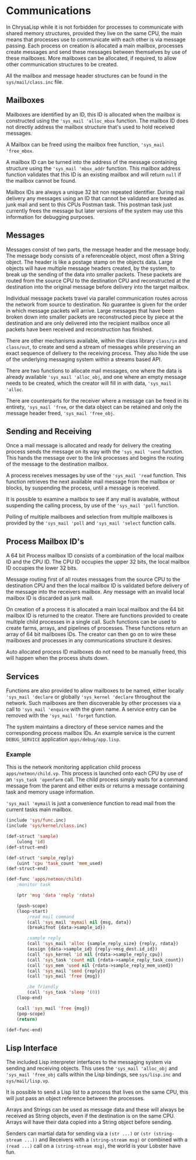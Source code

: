 # Communications

In ChrysaLisp while it is not forbidden for processes to communicate with
shared memory structures, provided they live on the same CPU, the main means
that processes use to communicate with each other is via message passing. Each
process on creation is allocated a main mailbox, processes create messages and
send these messages between themselves by use of these mailboxes. More
mailboxes can be allocated, if required, to allow other communication
structures to be created.

All the mailbox and message header structures can be found in the
`sys/mail/class.inc` file.

## Mailboxes

Mailboxes are identified by an ID, this ID is allocated when the mailbox is
constructed using the `'sys_mail 'alloc_mbox` function. The mailbox ID does not
directly address the mailbox structure that's used to hold received messages.

A Mailbox can be freed using the mailbox free function, `'sys_mail 'free_mbox`.

A mailbox ID can be turned into the address of the message containing structure
using the `'sys_mail 'mbox_addr` function. This mailbox address function
validates that this ID is an existing mailbox and will return `null` if the
mailbox cannot be found.

Mailbox IDs are always a unique 32 bit non repeated identifier. During mail
delivery any messages using an ID that cannot be validated are treated as junk
mail and sent to this CPUs Postman task. This postman task just currently frees
the message but later versions of the system may use this information for
debugging purposes.

## Messages

Messages consist of two parts, the message header and the message body. The
message body consists of a referenceable object, most often a String object.
The header is like a postage stamp on the objects data. Large objects will have
multiple message headers created, by the system, to break up the sending of the
data into smaller packets. These packets are routed from the source CPU to the
destination CPU and reconstructed at the destination into the original message
before delivery into the target mailbox.

Individual message packets travel via parallel communication routes across the
network from source to destination. No guarantee is given for the order in
which message packets will arrive. Large messages that have been broken down
into smaller packets are reconstructed piece by piece at the destination and
are only delivered into the recipient mailbox once all packets have been
received and reconstruction has finished.

There are other mechanisms available, within the class library `class/in` and
`class/out`, to create and send a stream of messages while preserving an exact
sequence of delivery to the receiving process. They also hide the use of the
underlying messaging system within a streams based API.

There are two functions to allocate mail messages, one where the data is
already available `'sys_mail 'alloc_obj`, and one where an empty message needs
to be created, which the creator will fill in with data, `'sys_mail 'alloc`.

There are counterparts for the receiver where a message can be freed in its
entirety, `'sys_mail 'free`, or the data object can be retained and only the
message header freed, `'sys_mail 'free_obj`.

## Sending and Receiving

Once a mail message is allocated and ready for delivery the creating process
sends the message on its way with the `'sys_mail 'send` function. This hands
the message over to the link processes and begins the routing of the message to
the destination mailbox.

A process receives messages by use of the `'sys_mail 'read` function. This
function retrieves the next available mail message from the mailbox or blocks,
by suspending the process, until a message is received.

It is possible to examine a mailbox to see if any mail is available, without
suspending the calling process, by use of the `'sys_mail 'poll` function.

Polling of multiple mailboxes and selection from multiple mailboxes is provided
by the `'sys_mail 'poll` and `'sys_mail 'select` function calls.

## Process Mailbox ID's

A 64 bit Process mailbox ID consists of a combination of the local mailbox ID
and the CPU ID. The CPU ID occupies the upper 32 bits, the local mailbox ID
occupies the lower 32 bits.

Message routing first of all routes messages from the source CPU to the
destination CPU and then the local mailbox ID is validated before delivery of
the message into the receivers mailbox. Any message with an invalid local
mailbox ID is discarded as junk mail.

On creation of a process it is allocated a main local mailbox and the 64 bit
mailbox ID is returned to the creator. There are functions provided to create
multiple child processes in a single call. Such functions can be used to create
farms, arrays, and pipelines of processes. These functions return an array of
64 bit mailboxes IDs. The creator can then go on to wire these mailboxes and
processes in any communications structure it desires.

Auto allocated process ID mailboxes do not need to be manually freed, this will
happen when the process shuts down.

## Services

Functions are also provided to allow mailboxes to be named, either locally
`'sys_mail 'declare` or globally `'sys_kernel 'declare` throughout the network.
Such mailboxes are then discoverable by other processes via a call to
`'sys_mail 'enquire` with the given name. A service entry can be removed with
the `'sys_mail 'forget` function.

The system maintains a directory of these service names and the corresponding
process mailbox IDs. An example service is the current `DEBUG_SERVICE`
application `apps/debug/app.lisp`.

### Example

This is the network monitoring application child process
`apps/netmon/child.vp`. This process is launched onto each CPU by use of an
`'sys_task 'openfarm` call. The child process simply waits for a command
message from the parent and either exits or returns a message containing task
and memory usage information.

`'sys_mail 'mymail` is just a convenience function to read mail from the
current tasks main mailbox.

```lisp
(include 'sys/func.inc)
(include 'sys/kernel/class.inc)

(def-struct 'sample)
	(ulong 'id)
(def-struct-end)

(def-struct 'sample_reply)
	(uint 'cpu 'task_count 'mem_used)
(def-struct-end)

(def-func 'apps/netmon/child)
	;monitor task

	(ptr 'msg 'data 'reply 'rdata)

	(push-scope)
	(loop-start)
		;read mail command
		(call 'sys_mail 'mymail nil {msg, data})
		(breakifnot {data->sample_id})

		;sample reply
		(call 'sys_mail 'alloc {sample_reply_size} {reply, rdata})
		(assign {data->sample_id} {reply->msg_dest.id_id})
		(call 'sys_kernel 'id nil {rdata->sample_reply_cpu})
		(call 'sys_task 'count nil {rdata->sample_reply_task_count})
		(call 'sys_mem 'used nil {rdata->sample_reply_mem_used})
		(call 'sys_mail 'send {reply})
		(call 'sys_mail 'free {msg})

		;be friendly
		(call 'sys_task 'sleep '(0))
	(loop-end)

	(call 'sys_mail 'free {msg})
	(pop-scope)
	(return)

(def-func-end)
```

## Lisp Interface

The included Lisp interpreter interfaces to the messaging system via sending
and receiving objects. This uses the `'sys_mail 'alloc_obj` and `'sys_mail
'free_obj` calls within the Lisp bindings, see `sys/lisp.inc` and
`sys/mail/lisp.vp`.

It is possible to send a Lisp list to a process that lives on the same CPU,
this will just pass an object reference between the processes.

Arrays and Strings can be used as message data and these will always be
received as String objects, even if the destination is on the same CPU. Arrays
will have their data copied into a String object before sending.

Senders can martial data for sending via a `(str ...)` or `(str (string-stream
...))` and Receivers with a `(string-stream msg)` or combined with a `(read
...)` call on a `(string-stream msg)`, the world is your Lobster have fun.
